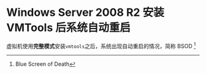 # Windows Server 2008 R2 安装 VMTools 后系统自动重启

虚拟机使用**完整模式**安装`vmtools`之后，系统出现自动重启的情况，简称 BSOD [^bsod]



[^bsod]: Blue Screen  of Death

